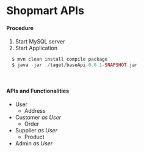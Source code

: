 # Shopmart APIs

#### Procedure
1. Start MySQL server
2. Start Application
```php
  $ mvn clean install compile package
  $ java -jar ./taget/baseApi-0.0.1-SNAPSHOT.jar
```

<br />

#### APIs and Functionalities
- User
  - Address
- Customer *as User*
  - Order
- Supplier *as User*
  - Product
- Admin *as User*

